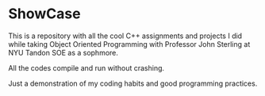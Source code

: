 # ShowCase

This is a repository with all the cool C++ assignments and projects I did
  while taking Object Oriented Programming with Professor John Sterling at NYU Tandon SOE as a sophmore.
  
All the codes compile and run without crashing.

Just a demonstration of my coding habits and good programming practices.
